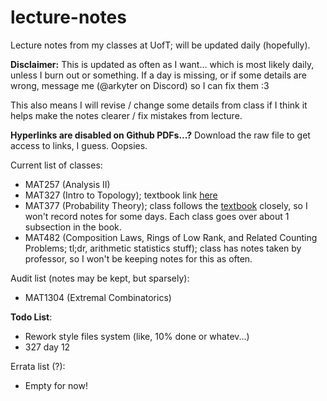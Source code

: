 # lecture-notes
Lecture notes from my classes at UofT; will be updated daily (hopefully).

**Disclaimer:** This is updated as often as I want... which is most likely daily, unless I burn out or something. If a day is missing, or if some details are wrong, message me (@arkyter on Discord) so I can fix them :3

This also means I will revise / change some details from class if I think it helps make the notes clearer / fix mistakes from lecture.

**Hyperlinks are disabled on Github PDFs...?** Download the raw file to get access to links, I guess. Oopsies.

Current list of classes:
- MAT257 (Analysis II)
- MAT327 (Intro to Topology); textbook link [here](https://people.math.ethz.ch/~dkosanovic/24-FS/Munkres-Topology.pdf)
- MAT377 (Probability Theory); class follows the [textbook](https://drive.google.com/file/d/1Rpkr-NCEyqygvypR65RznaZkb36KHB29/view?pli=1) closely, so I won't record notes for some days. Each class goes over about 1 subsection in the book.
- MAT482 (Composition Laws, Rings of Low Rank, and Related Counting Problems; tl;dr, arithmetic statistics stuff); class has notes taken by professor, so I won't be keeping notes for this as often.

Audit list (notes may be kept, but sparsely):
- MAT1304 (Extremal Combinatorics)

**Todo List**:
- Rework style files system (like, 10% done or whatev...)
- 327 day 12

Errata list (?):
- Empty for now!
